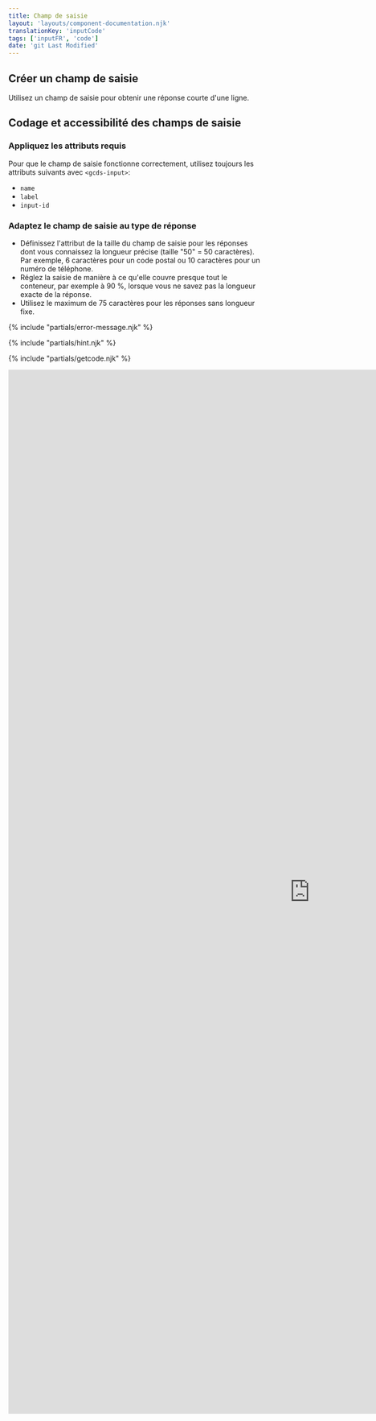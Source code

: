 ```yaml
---
title: Champ de saisie
layout: 'layouts/component-documentation.njk'
translationKey: 'inputCode'
tags: ['inputFR', 'code']
date: 'git Last Modified'
---
```


## Créer un champ de saisie

Utilisez un champ de saisie pour obtenir une réponse courte d'une ligne.

## Codage et accessibilité des champs de saisie

### Appliquez les attributs requis

Pour que le champ de saisie fonctionne correctement, utilisez toujours les attributs suivants avec `<gcds-input>`:

- `name`
- `label`
- `input-id`

### Adaptez le champ de saisie au type de réponse

- Définissez l'attribut de la taille du champ de saisie pour les réponses dont vous connaissez la longueur précise (taille "50" = 50 caractères). Par exemple, 6 caractères pour un code postal ou 10 caractères pour un numéro de téléphone.
- Réglez la saisie de manière à ce qu'elle couvre presque tout le conteneur, par exemple à 90 %, lorsque vous ne savez pas la longueur exacte de la réponse.
- Utilisez le maximum de 75 caractères pour les réponses sans longueur fixe.

{% include "partials/error-message.njk" %}

{% include "partials/hint.njk" %}

{% include "partials/getcode.njk" %}

<iframe
  title="Survol des propriétés et des évènements relatifs à gcds-input."
  src="https://cds-snc.github.io/gcds-components/iframe.html?viewMode=docs&demo=true&singleStory=true&id=components-input--events-properties&lang=fr"
  width="1200"
  height="2075"
  style="display: block; margin: 0 auto;"
  frameBorder="0"
  allow="clipboard-write"
></iframe>
